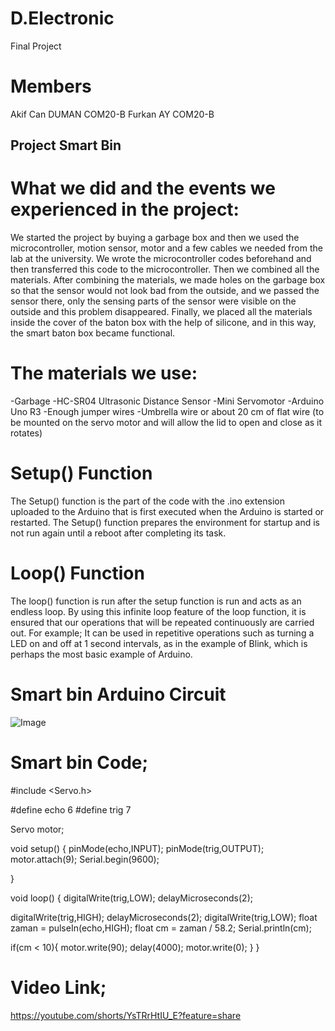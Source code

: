 # D.Electronic
Final Project

# Members
Akif Can DUMAN COM20-B
Furkan AY COM20-B

## Project Smart Bin

# What we did and the events we experienced in the project:

We started the project by buying a garbage box and then we used the microcontroller, motion sensor, motor and a few cables we needed from the lab at the university. We wrote the microcontroller codes beforehand and then transferred this code to the microcontroller. Then we combined all the materials. After combining the materials, we made holes on the garbage box so that the sensor would not look bad from the outside, and we passed the sensor there, only the sensing parts of the sensor were visible on the outside and this problem disappeared. Finally, we placed all the materials inside the cover of the baton box with the help of silicone, and in this way, the smart baton box became functional.

# The materials we use:

-Garbage
-HC-SR04 Ultrasonic Distance Sensor
-Mini Servomotor
-Arduino Uno R3
-Enough jumper wires
-Umbrella wire or about 20 cm of flat wire (to be mounted on the servo motor and will allow the lid to open and close as it rotates)

# Setup() Function

The Setup() function is the part of the code with the .ino extension uploaded to the Arduino that is first executed when the Arduino is started or restarted. The Setup() function prepares the environment for startup and is not run again until a reboot after completing its task.

# Loop() Function

The loop() function is run after the setup function is run and acts as an endless loop. By using this infinite loop feature of the loop function, it is ensured that our operations that will be repeated continuously are carried out. For example; It can be used in repetitive operations such as turning a LED on and off at 1 second intervals, as in the example of Blink, which is perhaps the most basic example of Arduino.

# Smart bin Arduino Circuit

![Image](https://user-images.githubusercontent.com/73740265/171911407-a5c0bd4b-e733-45d0-92f1-de6c1e90f8e3.jpg)

# Smart bin Code;

#include <Servo.h>

#define echo 6
#define trig 7

Servo motor;

void setup() {
  pinMode(echo,INPUT);
  pinMode(trig,OUTPUT);
  motor.attach(9);
  Serial.begin(9600);

}

void loop() {
  digitalWrite(trig,LOW);
  delayMicroseconds(2);
  
  digitalWrite(trig,HIGH);
  delayMicroseconds(2);
  digitalWrite(trig,LOW);
float zaman = pulseIn(echo,HIGH);
  float cm = zaman / 58.2;
  Serial.println(cm);

  if(cm < 10){
    motor.write(90);
    delay(4000);
    motor.write(0);
  }
}

# Video Link;

https://youtube.com/shorts/YsTRrHtIU_E?feature=share


